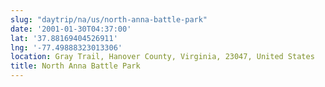 ```yaml
---
slug: "daytrip/na/us/north-anna-battle-park"
date: '2001-01-30T04:37:00'
lat: '37.88169404526911'
lng: '-77.49888323013306'
location: Gray Trail, Hanover County, Virginia, 23047, United States
title: North Anna Battle Park
---
```



